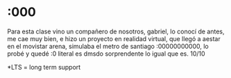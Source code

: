 # :000

Para esta clase vino un compañero de nosotros, gabriel, lo conocí de antes, me cae muy bien, e hizo un proyecto en realidad virtual, que llegó a aestar en el movistar arena, simulaba el metro de santiago :00000000000, lo probé y quedé :0 literal es dmsdo sorprendente lo igual que es. 10/10



*LTS = long term support
